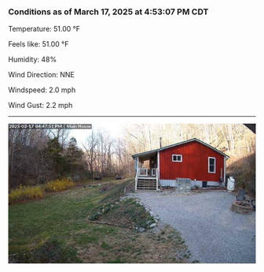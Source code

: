 ### Conditions as of March 17, 2025 at 4:53:07 PM CDT 

Temperature: 51.00 &deg;F

Feels like: 51.00 &deg;F

Humidity: 48%

Wind Direction: NNE

Windspeed: 2.0 mph

Wind Gust: 2.2 mph

---

<img src="./images/latest.jpeg"/>

